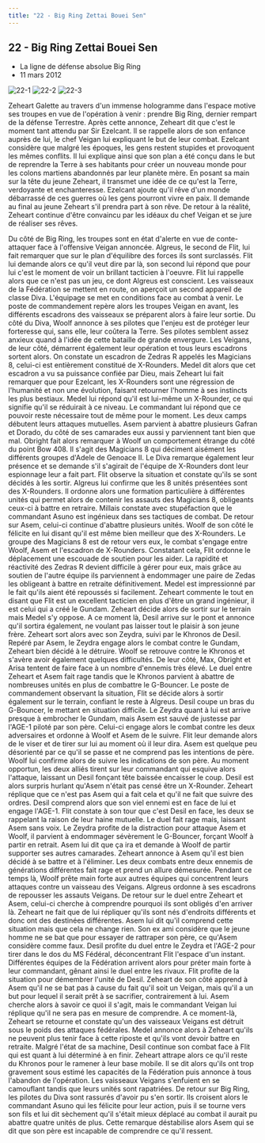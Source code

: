 ```yaml
---
title: "22 - Big Ring Zettai Bouei Sen"
---
```


22 - Big Ring Zettai Bouei Sen
------------------------------

* La ligne de défense absolue Big Ring
* 11 mars 2012


![22-1](/images/mini/images-stories-saga-gundamage-episodes-_tb_150x84_22-1.jpg) ![22-2](/images/mini/images-stories-saga-gundamage-episodes-_tb_150x84_22-2.jpg) ![22-3](/images/mini/images-stories-saga-gundamage-episodes-_tb_150x84_22-3.jpg)


Zeheart Galette au travers d'un immense hologramme dans l'espace motive ses troupes en vue de l'opération à venir : prendre Big Ring, dernier rempart de la défense Terrestre. Après cette annonce, Zeheart dit que c'est le moment tant attendu par Sir Ezelcant. Il se rappelle alors de son enfance auprès de lui, le chef Veigan lui expliquant le but de leur combat. Ezelcant considère que malgré les époques, les gens restent stupides et provoquent les mêmes conflits. Il lui explique ainsi que son plan a été conçu dans le but de reprendre la Terre à ses habitants pour créer un nouveau monde pour les colons martiens abandonnés par leur planète mère. En posant sa main sur la tête du jeune Zeheart, il transmet une idée de ce qu'est la Terre, verdoyante et enchanteresse. Ezelcant ajoute qu'il rêve d'un monde débarrassé de ces guerres où les gens pourront vivre en paix. Il demande au final au jeune Zeheart s'il prendra part à son rêve. De retour à la réalité, Zeheart continue d'être convaincu par les idéaux du chef Veigan et se jure de réaliser ses rêves.


Du côté de Big Ring, les troupes sont en état d'alerte en vue de conte-attaquer face à l'offensive Veigan annoncée. Algreus, le second de Flit, lui fait remarquer que sur le plan d'équilibre des forces ils sont surclassés. Flit lui demande alors ce qu'il veut dire par là, son second lui répond que pour lui c'est le moment de voir un brillant tacticien à l'oeuvre. Flit lui rappelle alors que ce n'est pas un jeu, ce dont Algreus est conscient. Les vaisseaux de la Fédération se mettent en route, on aperçoit un second appareil de classe Diva. L'équipage se met en conditions face au combat à venir. Le poste de commandement repère alors les troupes Veigan en avant, les différents escadrons des vaisseaux se préparent alors à faire leur sortie. Du côté du Diva, Woolf annonce à ses pilotes que l'enjeu est de protéger leur forteresse qui, sans elle, leur coûtera la Terre. Ses pilotes semblent assez anxieux quand à l'idée de cette bataille de grande envergure. Les Veigans, de leur côté, démarrent également leur opération et tous leurs escadrons sortent alors. On constate un escadron de Zedras R appelés les Magicians 8, celui-ci est entièrement constitué de X-Rounders. Medel dit alors que cet escadron a vu sa puissance confiée par Dieu, mais Zeheart lui fait remarquer que pour Ezelcant, les X-Rounders sont une régression de l'humanité et non une évolution, faisant retourner l'homme à ses instincts les plus bestiaux. Medel lui répond qu'il est lui-même un X-Rounder, ce qui signifie qu'il se réduirait à ce niveau. Le commandant lui répond que ce pouvoir reste nécessaire tout de même pour le moment. Les deux camps débutent leurs attaques mutuelles. Asem parvient à abattre plusieurs Gafran et Dorado, du côté de ses camarades eux aussi y parviennent tant bien que mal. Obright fait alors remarquer à Woolf un comportement étrange du côté du point Bow 408. Il s'agit des Magicians 8 qui déciment aisément les différents groupes d'Adele de Genoace II. Le Diva remarque également leur présence et se demande s'il s'agirait de l'équipe de X-Rounders dont leur espionnage leur a fait part. Flit observe la situation et constate qu'ils se sont décidés à les sortir. Algreus lui confirme que les 8 unités présentées sont des X-Rounders. Il ordonne alors une formation particulière à différentes unités qui permet alors de contenir les assauts des Magicians 8, obligeants ceux-ci à battre en retraire. Millais constate avec stupéfaction que le commandant Asuno est ingénieux dans ses tactiques de combat. De retour sur Asem, celui-ci continue d'abattre plusieurs unités. Woolf de son côté le félicite en lui disant qu'il est même bien meilleur que des X-Rounders. Le groupe des Magicians 8 est de retour vers eux, le combat s'engage entre Woolf, Asem et l'escadron de X-Rounders. Constatant cela, Flit ordonne le déplacement une escouade de soutien pour les aider. La rapidité et réactivité des Zedras R devient difficile à gérer pour eux, mais grâce au soutien de l'autre équipe ils parviennent à endommager une paire de Zedas les obligeant à battre en retraite définitivement. Medel est impressionné par le fait qu'ils aient été repoussés si facilement. Zeheart commente le tout en disant que Flit est un excellent tacticien en plus d'être un grand ingénieur, il est celui qui a créé le Gundam. Zeheart décide alors de sortir sur le terrain mais Medel s'y oppose. A ce moment là, Desil arrive sur le pont et annonce qu'il sortira également, ne voulant pas laisser tout le plaisir à son jeune frère. Zeheart sort alors avec son Zeydra, suivi par le Khronos de Desil. Repéré par Asem, le Zeydra engage alors le combat contre le Gundam, Zeheart bien décidé à le détruire. Woolf se retrouve contre le Khronos et s'avère avoir également quelques difficultés. De leur côté, Max, Obright et Arisa tentent de faire face à un nombre d'ennemis très élevé. Le duel entre Zeheart et Asem fait rage tandis que le Khronos parvient à abattre de nombreuses unités en plus de combattre le G-Bouncer. Le poste de commandement observant la situation, Flit se décide alors à sortir également sur le terrain, confiant le reste à Algreus. Desil coupe un bras du G-Bouncer, le mettant en situation difficile. Le Zeydra quant à lui est arrive presque à embrocher le Gundam, mais Asem est sauvé de justesse par l'AGE-1 piloté par son père. Celui-ci engage alors le combat contre les deux adversaires et ordonne à Woolf et Asem de le suivre. Flit leur demande alors de le viser et de tirer sur lui au moment où il leur dira. Asem est quelque peu désorienté par ce qu'il se passe et ne comprend pas les intentions de père. Woolf lui confirme alors de suivre les indications de son père. Au moment opportun, les deux alliés tirent sur leur commandant qui esquive alors l'attaque, laissant un Desil fonçant tête baissée encaisser le coup. Desil est alors surpris hurlant qu'Asem n'était pas censé être un X-Rounder. Zeheart réplique que ce n'est pas Asem qui a fait cela et qu'il ne fait que suivre des ordres. Desil comprend alors que son viel ennemi est en face de lui et engage l'AGE-1. Flit constate à son tour que c'est Desil en face, les deux se rappelant la raison de leur haine mutuelle. Le duel fait rage mais, laissant Asem sans voix. Le Zeydra profite de la distraction pour attaque Asem et Woolf, il parvient à endommager sévèrement le G-Bouncer, forçant Woolf à partir en retrait. Asem lui dit que ça ira et demande à Woolf de partir supporter ses autres camarades. Zeheart annonce à Asem qu'il est bien décidé à se battre et à l'éliminer. Les deux combats entre deux ennemis de générations différentes fait rage et prend un allure démesurée. Pendant ce temps là, Woolf prête main forte aux autres équipes qui concentrent leurs attaques contre un vaisseau des Veigans. Algreus ordonne à ses escadrons de repousser les assauts Veigans. De retour sur le duel entre Zeheart et Asem, celui-ci cherche à comprendre pourquoi ils sont obligés d'en arriver là. Zeheart ne fait que de lui répliquer qu'ils sont nés d'endroits différents et donc ont des destinées différentes. Asem lui dit qu'il comprend cette situation mais que cela ne change rien. Son ex ami considère que le jeune homme ne se bat que pour essayer de rattraper son père, ce qu'Asem considère comme faux. Desil profite du duel entre le Zeydra et l'AGE-2 pour tirer dans le dos du MS Fédéral, déconcentrant Flit l'espace d'un instant. Différentes équipes de la Fédération arrivent alors pour préter main forte à leur commandant, gênant ainsi le duel entre les rivaux. Flit profite de la situation pour démembrer l'unité de Desil. Zeheart de son côté apprend à Asem qu'il ne se bat pas à cause du fait qu'il soit un Veigan, mais qu'il a un but pour lequel il serait prêt à se sacrifier, contrairement à lui. Asem cherche alors à savoir ce quoi il s'agit, mais le commandant Veigan lui réplique qu'il ne sera pas en mesure de comprendre. A ce moment-là, Zeheart se retourne et constate qu'un des vaisseaux Veigans est détruit sous le poids des attaques fédérales. Medel annonce alors à Zeheart qu'ils ne peuvent plus tenir face à cette riposte et qu'ils vont devoir battre en retraite. Malgré l'état de sa machine, Desil continue son combat face à Flit qui est quant à lui déterminé à en finir. Zeheart attrape alors ce qu'il reste du Khronos pour le ramener à leur base mobile. Il se dit alors qu'ils ont trop gravement sous estimé les capacités de la Fédération puis annonce à tous l'abandon de l'opération. Les vaisseaux Veigans s'enfuient en se camouflant tandis que leurs unités sont rapatriées. De retour sur Big Ring, les pilotes du Diva sont rassurés d'avoir pu s'en sortir. Ils croisent alors le commandant Asuno qui les félicite pour leur action, puis il se tourne vers son fils et lui dit sèchement qu'il s'était mieux déplacé au combat il aurait pu abattre quatre unités de plus. Cette remarque déstabilise alors Asem qui se dit que son père est incapable de comprendre ce qu'il ressent.


 

